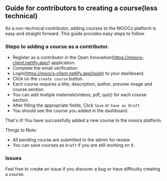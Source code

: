 ## Guide for contributors to creating a course(less technical)

As a non-technical contributor, adding courses to the MOOCs platform is easy and straight forward. This guide provides easy steps to follow.

### Steps to adding a course as a contributor.
- Register as a contributor in the Open Innovation(https://moocs-client.netlify.app/) application.
- Complete the email verification.
- Login(https://moocs-client.netlify.app/login) to your dashboard.
- Click on the `create course` button.
- Each course requires a title, description, author, preview image and course section.
- You can add mutiple materials(videos, pdf, quiz) for each course section.
- After filling the appropriate fields, Click `Save` or `Save as Draft`
- You should see the course you added in the dashboard.

That's it! You have successfully added a new course to the moocs platform.

Things to Note:
- All pending course are submitted to the admin for review
- You can save courses as `Draft` if you are still working on it.



### Issues
Feel free to create an issue if you discover a bug or have difficulty creating a course.
